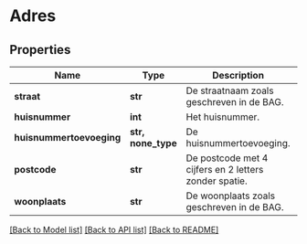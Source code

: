 # Adres


## Properties
Name | Type | Description | Notes
------------ | ------------- | ------------- | -------------
**straat** | **str** | De straatnaam zoals geschreven in de BAG. | [optional] 
**huisnummer** | **int** | Het huisnummer. | [optional] 
**huisnummertoevoeging** | **str, none_type** | De huisnummertoevoeging. | [optional] 
**postcode** | **str** | De postcode met 4 cijfers en 2 letters zonder spatie. | [optional] 
**woonplaats** | **str** | De woonplaats zoals geschreven in de BAG. | [optional] 

[[Back to Model list]](../README.md#documentation-for-models) [[Back to API list]](../README.md#documentation-for-api-endpoints) [[Back to README]](../README.md)


